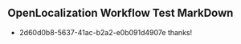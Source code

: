 ## OpenLocalization Workflow Test MarkDown
* 2d60d0b8-5637-41ac-b2a2-e0b091d4907e thanks!

<!--HONumber=Jul16_HO2-->


